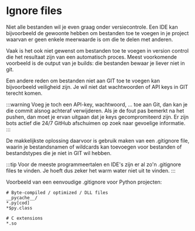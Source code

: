 # Ignore files

Niet alle bestanden wil je even graag onder versiecontrole. Een IDE kan bijvoorbeeld de gewoonte hebben om bestanden toe te voegen in je project waarvan er geen enkele meerwaarde is om die te delen met anderen.

Vaak is het ook niet gewenst om bestanden toe te voegen in version control die het resultaat zijn van een automatisch proces. Meest voorkomende voorbeeld is de output van je builds: die bestanden bewaar je liever niet in git.

Een andere reden om bestanden niet aan GIT toe te voegen kan bijvoorbeeld veiligheid zijn. Je wil niet dat wachtwoorden of API keys in GIT terecht komen.

:::warning 
Voeg je toch een API-key, wachtwoord, ... toe aan Git, dan kan je die commit alsnog achteraf verwijderen. Als je de fout pas bemerkt na het pushen, dan moet je ervan uitgaan dat je keys gecompromiteerd zijn. Er zijn bots actief die 24/7 GitHub afschuimen op zoek naar gevoelige informatie.
:::

De makkelijkste oplossing daarvoor is gebruik maken van een .gitignore file, waarin je bestandsnamen of wildcards kan toevoegen voor bestanden of bestandstypes die je niet in GIT wil hebben.

:::tip 
Voor de meeste programmeertalen en IDE's zijn er al zo'n .gitignore files te vinden. Je hoeft dus zeker het warm water niet uit te vinden.
:::

Voorbeeld van een eenvoudige .gitignore voor Python projecten:

```gitignore
# Byte-compiled / optimized / DLL files
__pycache__/
*.py[cod]
*$py.class

# C extensions
*.so

```

